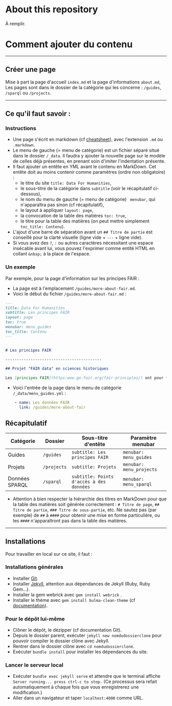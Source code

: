 # About this repository

À remplir.

# Comment ajouter du contenu

--------------------------------------------------

## Créer une page

Mise à part la page d'accueil `index.md` et la page d'informations `about.md`, Les pages sont dans le dossier de la catégorie qui les concerne : `/guides`, `/sparql` ou `/projects`.

-------------------------

## Ce qu'il faut savoir :

### Instructions

* Une page s'écrit en markdown (cf [cheatsheet](https://github.com/adam-p/markdown-here/wiki/Markdown-Cheatsheet)), avec l'extension `.md` ou `.markdown`.
* Le menu de gauche (= menu de catégorie) est un fichier séparé situé dans le dossier `/_data`. Il faudra y ajouter la nouvelle page sur le modèle de celles déjà présentes, en prenant soin d'imiter l'indentation présente.
* Il faut ajouter un entête en YML avant le contenu en MarkDown. Cet entête doit au moins contenir comme paramètres (ordre non obligatoire) :
	- le titre du site `title: Data For Humanities`,
	- le sous-titre de la catégorie dans `subtitle` (voir le récapitulatif ci-dessous),
	- le nom du menu de gauche (= menu de catégorie) ` menubar`, qui n'apparaîtra pas sinon (cf récapitulatif),
	- le layout à appliquer `layout: page`,
	- la convocation de la table des matières `toc: true`,
	- le titre pour la table des matières (on peut mettre simplement `toc_title: Contenu`).
* L'ajout d'une barre de séparation avant un `## Titre de partie` est conseillé pour la clarté visuelle (ligne vide + `---` + ligne vide).
* Si vous avez des `?`, `:` ou autres caractères nécessitant une espace insécable avant lui, vous pouvez l'exprimer comme entité HTML en collant `&nbsp;` à la place de l'espace.


### Un exemple

Par exemple, pour la page d'information sur les principes FAIR :

* La page est à l'emplacement `/guides/more-about-fair.md`.
* Voici le début du fichier  `/guides/more-about-fair.md` :
```md
---
title: Data For Humanities
subtitle: Les principes FAIR
layout: page
toc: true
menubar: menu_guides
toc_title: Contenu
---


# Les principes FAIR

------------------------------------------

## Projet "FAIR data" en sciences historiques

Les [principes FAIR](https:www.go-fair.org/fair-principles/) ont pour finalité…
```
* Voici l'entrée de la page dans le menu de catégorie `/_data/menu_guides.yml` :
```yml
    - name: Les données FAIR
      link: /guides/more-about-fair
```

## Récapitulatif

| Catégorie | Dossier | Sous-titre d'entête | Paramètre menubar |
| ------- | ---------- | -------- | -------|
| Guides | `/guides` | `subtitle: Les principes FAIR` | `menubar: menu_guides` |
| Projets | `/projects` | `subtitle: Projets` | `menubar: menu_projects` |
| Données SPARQL | `/sparql` | `subtitle: Points d'accès à des données` | `menubar: menu_sparql` |
* Attention à bien respecter la hiérarchie des titres en MarkDown pour que la table des matières soit générée correctement : `# Titre de page`, `## Titre de partie`, `### Titre de sous-partie`, etc. Ne sautez pas (par exemple) de `##` à `####` pour obtenir une mise en forme particulière, ou les `####` n'apparaîtront pas dans la table des matières.

------------

## Installations

Pour travailler en local sur ce site, il faut :

### Installations générales

* Installer [Git](https://git-scm.com/).
* Installer [Jekyll](https://jekyllrb.com/docs/), attention aux dépendances de Jekyll (Ruby, Ruby Gem…).
* Installer la gem webrick avec `gem install webrick` .
* Installer le thème avec `gem install bulma-clean-theme` (cf [documentation](https://www.csrhymes.com/bulma-clean-theme/docs/getting-started/installation/)).

### Pour le dépôt lui-même

* Clôner le dépôt, le dézipper (cf documentation Git).
* Depuis le dossier parent, exécuter `jekyll new nomdudossierclone` pour pouvoir compiler le dossier clône avec Jekyll.
* Rentrer dans le dossier clône avec `cd nomdudossierclone`.
* Exécuter `bundle install` pour installer les dépendances du site.

### Lancer le serveur local

* Exécuter `bundle exec jekyll serve` et attendre que le terminal affiche `Server running... press ctrl-c to stop.` (Ce processus sera refait automatiquement à chaque fois que vous enregistrerez une modification.)
* Aller dans un navigateur et taper `localhost:4000` comme URL.
